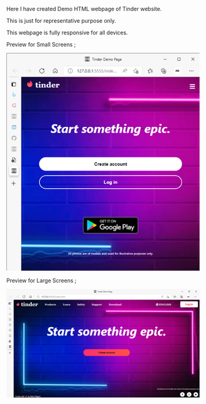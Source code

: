 Here I have created Demo HTML webpage of Tinder website.

This is just for representative purpose only.

This webpage is fully responsive for all devices.

Preview for Small Screens ;

![Small Screen](https://raw.githubusercontent.com/rahulrajput83/Demo-html-design/master/mobile.png)


Preview for Large Screens ;

![Large Screen](https://raw.githubusercontent.com/rahulrajput83/Demo-html-design/master/desktop.png)
